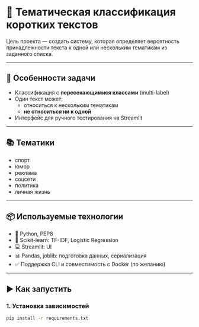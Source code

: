 # 🧠 Тематическая классификация коротких текстов

Цель проекта — создать систему, которая определяет вероятность принадлежности текста к одной или нескольким тематикам из заданного списка.

---

## 🎯 Особенности задачи

- Классификация с **пересекающимися классами** (multi-label)
- Один текст может:
  - относиться к нескольким тематикам
  - **не относиться ни к одной**
- Интерфейс для ручного тестирования на Streamlit

---

## 📚 Тематики

- спорт  
- юмор  
- реклама  
- соцсети  
- политика  
- личная жизнь  

---

## 📦 Используемые технологии

- 🐍 Python, PEP8
- 🧪 Scikit-learn: TF-IDF, Logistic Regression
- 💻 Streamlit: UI
- 📊 Pandas, joblib: подготовка данных, сериализация
- ✅ Поддержка CLI и совместимость с Docker (по желанию)

---

## ▶️ Как запустить

### 1. Установка зависимостей

```bash
pip install -r requirements.txt
